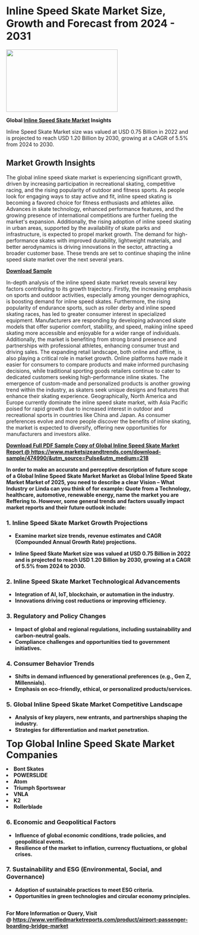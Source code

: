 <H1>Inline Speed Skate Market Size, Growth and Forecast from 2024 - 2031</H1><img class="aligncenter size-medium wp-image-584254" src="https://thirdeyenews.in/wp-content/uploads/2024/09/Global-Market-Research-300x168.jpeg" alt="" width="300" height="168" /><p><strong>Global&nbsp;<a href="https://www.marketsizeandtrends.com/download-sample/474990/&amp;utm_source=Pulse&amp;utm_medium=218">Inline Speed Skate Market</a> Insights</strong></p><p>Inline Speed Skate Market size was valued at USD 0.75 Billion in 2022 and is projected to reach USD 1.20 Billion by 2030, growing at a CAGR of 5.5% from 2024 to 2030.</p><p><h2>Market Growth Insights</h2> <p>The global inline speed skate market is experiencing significant growth, driven by increasing participation in recreational skating, competitive racing, and the rising popularity of outdoor and fitness sports. As people look for engaging ways to stay active and fit, inline speed skating is becoming a favored choice for fitness enthusiasts and athletes alike. Advances in skate technology, enhanced performance features, and the growing presence of international competitions are further fueling the market's expansion. Additionally, the rising adoption of inline speed skating in urban areas, supported by the availability of skate parks and infrastructure, is expected to propel market growth. The demand for high-performance skates with improved durability, lightweight materials, and better aerodynamics is driving innovations in the sector, attracting a broader customer base. These trends are set to continue shaping the inline speed skate market over the next several years. </p> <p><strong><a href="#">Download Sample</a></strong></p> <p>In-depth analysis of the inline speed skate market reveals several key factors contributing to its growth trajectory. Firstly, the increasing emphasis on sports and outdoor activities, especially among younger demographics, is boosting demand for inline speed skates. Furthermore, the rising popularity of endurance sports, such as roller derby and inline speed skating races, has led to greater consumer interest in specialized equipment. Manufacturers are responding by developing advanced skate models that offer superior comfort, stability, and speed, making inline speed skating more accessible and enjoyable for a wider range of individuals. Additionally, the market is benefiting from strong brand presence and partnerships with professional athletes, enhancing consumer trust and driving sales. The expanding retail landscape, both online and offline, is also playing a critical role in market growth. Online platforms have made it easier for consumers to compare products and make informed purchasing decisions, while traditional sporting goods retailers continue to cater to dedicated customers seeking high-performance inline skates. The emergence of custom-made and personalized products is another growing trend within the industry, as skaters seek unique designs and features that enhance their skating experience. Geographically, North America and Europe currently dominate the inline speed skate market, with Asia Pacific poised for rapid growth due to increased interest in outdoor and recreational sports in countries like China and Japan. As consumer preferences evolve and more people discover the benefits of inline skating, the market is expected to diversify, offering new opportunities for manufacturers and investors alike.</p> <p><strong><a href="#"></p><p><span class=""><strong>Download Full PDF Sample Copy of Global Inline Speed Skate Market Report</strong> @ <a href="https://www.marketsizeandtrends.com/download-sample/474990/&amp;utm_source=Pulse&amp;utm_medium=218" target="_blank">https://www.marketsizeandtrends.com/download-sample/474990/&amp;utm_source=Pulse&amp;utm_medium=218</a></span></p><p>In order to make an accurate and perceptive description of future scope of a Global&nbsp;Inline Speed Skate Market Market as Global&nbsp;Inline Speed Skate Market Market of 2025, you need to describe a clear Vision &ndash; What Industry or Linda can you think of for example: Quote from a Technology, healthcare, automotive, renewable energy, name the market you are Reffering to. However, some general trends and factors usually impact market reports and their future outlook include:</p><h3>1.&nbsp;<strong>Inline Speed Skate Market Growth Projections</strong></h3><ul><li>Examine market size trends, revenue estimates and CAGR (Compounded Annual Growth Rate) projections.</li><li><p>Inline Speed Skate Market size was valued at USD 0.75 Billion in 2022 and is projected to reach USD 1.20 Billion by 2030, growing at a CAGR of 5.5% from 2024 to 2030.</p></li></ul><h3>2.&nbsp;<strong>Inline Speed Skate Market Technological Advancements</strong></h3><ul><li>Integration of AI, IoT, blockchain, or automation in the industry.</li><li>Innovations driving cost reductions or improving efficiency.</li></ul><h3>3.&nbsp;<strong>Regulatory and Policy Changes</strong></h3><ul><li>Impact of global and regional regulations, including sustainability and carbon-neutral goals.</li><li>Compliance challenges and opportunities tied to government initiatives.</li></ul><h3>4.&nbsp;<strong>Consumer Behavior Trends</strong></h3><ul><li>Shifts in demand influenced by generational preferences (e.g., Gen Z, Millennials).</li><li>Emphasis on eco-friendly, ethical, or personalized products/services.</li></ul><h3>5.&nbsp;<strong>Global Inline Speed Skate Market Competitive Landscape</strong></h3><ul><li>Analysis of key players, new entrants, and partnerships shaping the industry.</li><li>Strategies for differentiation and market penetration.</li></ul><p data-pm-slice="1 1 []"><span style="color: inherit; font-family: inherit; font-size: 25px;">Top Global Inline Speed Skate Market Companies</span></p><div class="" data-test-id=""><p><li>Bont Skates</li><li> POWERSLIDE</li><li> Atom</li><li> Triumph Sportswear</li><li> VNLA</li><li> K2</li><li> Rollerblade</li></p></div><h3>6.&nbsp;<strong>Economic and Geopolitical Factors</strong></h3><ul><li>Influence of global economic conditions, trade policies, and geopolitical events.</li><li>Resilience of the market to inflation, currency fluctuations, or global crises.</li></ul><h3>7.&nbsp;<strong>Sustainability and ESG (Environmental, Social, and Governance)</strong></h3><ul><li>Adoption of sustainable practices to meet ESG criteria.</li><li>Opportunities in green technologies and circular economy principles.</li></ul><h2><strong style="font-size: 14px;">For More Information or Query, Visit @&nbsp;</strong><a style="background-color: #ffffff; font-size: 14px;" href="https://www.marketsizeandtrends.com/report/inline-speed-skate-market/" target="_blank">https://www.verifiedmarketreports.com/product/airport-passenger-boarding-bridge-market</a></h2>
